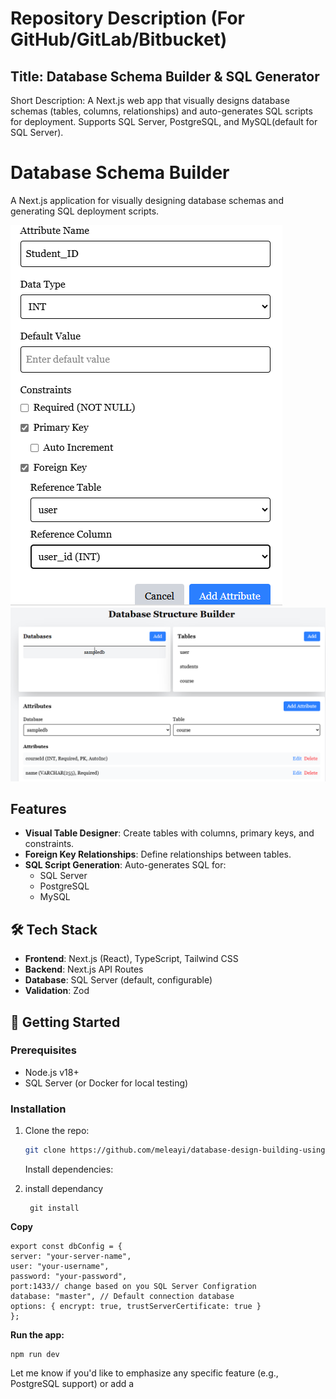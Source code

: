 # Repository Description (For GitHub/GitLab/Bitbucket)

## Title: Database Schema Builder & SQL Generator

Short Description:
A Next.js web app that visually designs database schemas (tables, columns, relationships) and auto-generates SQL scripts for deployment. Supports SQL Server, PostgreSQL, and MySQL(default for SQL Server).

# Database Schema Builder

A Next.js application for visually designing database schemas and generating SQL deployment scripts.

![alt text](public/demo1.png)
![alt text](public/demo2.png)

## Features

- **Visual Table Designer**: Create tables with columns, primary keys, and constraints.
- **Foreign Key Relationships**: Define relationships between tables.
- **SQL Script Generation**: Auto-generates SQL for:
  - SQL Server
  - PostgreSQL
  - MySQL

## 🛠️ Tech Stack

- **Frontend**: Next.js (React), TypeScript, Tailwind CSS
- **Backend**: Next.js API Routes
- **Database**: SQL Server (default, configurable)
- **Validation**: Zod

## 🚀 Getting Started

### Prerequisites

- Node.js v18+
- SQL Server (or Docker for local testing)

### Installation

1. Clone the repo:
   ```bash
   git clone https://github.com/meleayi/database-design-building-using-UI.git
     ```
   Install dependencies:
 
2. install dependancy
     ``` 
      git install
     
      ```

**Copy**

  ```
export const dbConfig = {
server: "your-server-name",
user: "your-username",
password: "your-password",
port:1433// change based on you SQL Server Configration
database: "master", // Default connection database
options: { encrypt: true, trustServerCertificate: true }
};
  ```
**Run the app:**

  ```
npm run dev

  ```

Let me know if you'd like to emphasize any specific feature (e.g., PostgreSQL support) or add a
